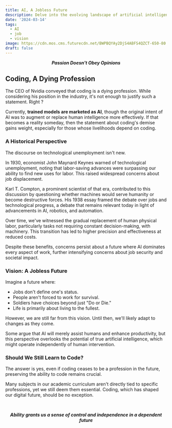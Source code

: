 ```yaml
---
title: AI, A Jobless Future
description: Delve into the evolving landscape of artificial intelligence and its potential impact on the job market.
date: '2024-03-14'
tags:
  - AI
  - job
  - vision
image: https://cdn.mos.cms.futurecdn.net/BWPBQYAy2DjS4ABFS4QZCT-650-80.jpg.webp
draft: false
---
```


<div style="text-align: center;">

***Passion Doesn't Obey Opinions***

</div>

## Coding, A Dying Profession

The CEO of Nvidia conveyed that coding is a dying profession. While considering his position in the industry, it's not enough to justify such a statement. Right ? 

Currently, **trained models are marketed as AI**, though the original intent of AI was to augment or replace human intelligence more effectively. If that becomes a reality someday, then the statement about coding's demise gains weight, especially for those whose livelihoods depend on coding.

### A Historical Perspective

The discourse on technological unemployment isn't new. 

In 1930, economist John Maynard Keynes warned of technological unemployment, noting that labor-saving advances were surpassing our ability to find new uses for labor. This raised widespread concerns about job displacement.

Karl T. Compton, a prominent scientist of that era, contributed to this discussion by questioning whether machines would serve humanity or become destructive forces. His 1938 essay framed the debate over jobs and technological progress, a debate that remains relevant today in light of advancements in AI, robotics, and automation.

Over time, we've witnessed the gradual replacement of human physical labor, particularly tasks not requiring constant decision-making, with machinery. This transition has led to higher precision and effectiveness at reduced costs.

Despite these benefits, concerns persist about a future where AI dominates every aspect of work, further intensifying concerns about job security and societal impact.

### Vision: A Jobless Future

Imagine a future where:
- Jobs don't define one's status.
- People aren't forced to work for survival.
- Soldiers have choices beyond just "Do or Die."
- Life is primarily about living to the fullest.

However, we are still far from this vision. Until then, we'll likely adapt to changes as they come.

Some argue that AI will merely assist humans and enhance productivity, but this perspective overlooks the potential of true artificial intelligence, which might operate independently of human intervention.

### Should We Still Learn to Code?

The answer is yes, even if coding ceases to be a profession in the future, preserving the ability to code remains crucial.

Many subjects in our academic curriculum aren't directly tied to specific professions, yet we still deem them essential. Coding, which has shaped our digital future, should be no exception.


<div style="text-align: center;">
<br>

***Ability grants us a sense of control and independence in a dependent future***

</div>
